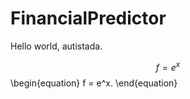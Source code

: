 # FinancialPredictor

Hello world, autistada.

$$f = e^x $$
\begin{equation}
f = e^x. 
\end{equation}